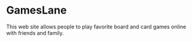 # GamesLane
This web site allows people to play favorite board and card games online with friends and family.
